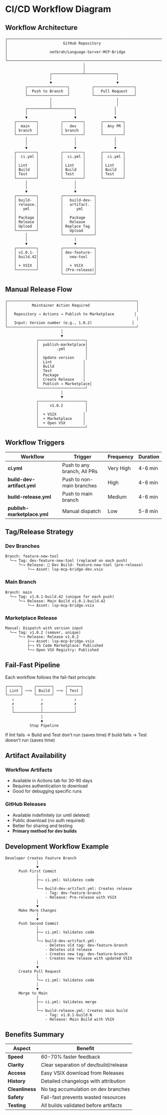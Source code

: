 # CI/CD Workflow Diagram

## Workflow Architecture

```
┌─────────────────────────────────────────────────────────────────────┐
│                         GitHub Repository                            │
│                   netbrah/Language-Server-MCP-Bridge                │
└─────────────────────────────────────────────────────────────────────┘
                                   │
                                   │
                    ┌──────────────┴──────────────┐
                    │                             │
                    ▼                             ▼
         ┌──────────────────┐          ┌──────────────────┐
         │  Push to Branch  │          │   Pull Request   │
         └──────────────────┘          └──────────────────┘
                    │                             │
                    │                             │
         ┌──────────┴──────────┐                 │
         │                     │                 │
         ▼                     ▼                 ▼
    ┌─────────┐          ┌─────────┐       ┌─────────┐
    │  main   │          │   dev   │       │  Any PR │
    │ branch  │          │ branch  │       │         │
    └─────────┘          └─────────┘       └─────────┘
         │                     │                 │
         │                     │                 │
         ▼                     ▼                 ▼
    ┌─────────┐          ┌─────────┐       ┌─────────┐
    │  ci.yml │          │  ci.yml │       │  ci.yml │
    │         │          │         │       │         │
    │ Lint    │          │ Lint    │       │ Lint    │
    │ Build   │          │ Build   │       │ Build   │
    │ Test    │          │ Test    │       │ Test    │
    └─────────┘          └─────────┘       └─────────┘
         │                     │
         │                     │
         ▼                     ▼
    ┌─────────┐          ┌──────────────┐
    │ build-  │          │   build-dev- │
    │ release.│          │   artifact.  │
    │   yml   │          │      yml     │
    │         │          │              │
    │ Package │          │   Package    │
    │ Release │          │   Release    │
    │ Upload  │          │ Replace Tag  │
    └─────────┘          │   Upload     │
         │               └──────────────┘
         │                     │
         ▼                     ▼
    ┌─────────┐          ┌──────────────┐
    │ v1.0.1- │          │ dev-feature- │
    │ build.42│          │   new-tool   │
    │         │          │              │
    │ + VSIX  │          │   + VSIX     │
    └─────────┘          │ (Pre-release)│
                         └──────────────┘
```

## Manual Release Flow

```
┌──────────────────────────────────────────────────────────┐
│           Maintainer Action Required                     │
│                                                          │
│   Repository → Actions → Publish to Marketplace         │
│                                                          │
│   Input: Version number (e.g., 1.0.2)                  │
└──────────────────────────────────────────────────────────┘
                         │
                         ▼
              ┌─────────────────────┐
              │  publish-marketplace│
              │        .yml         │
              │                     │
              │  Update version     │
              │  Lint              │
              │  Build             │
              │  Test              │
              │  Package           │
              │  Create Release    │
              │  Publish → Marketplace│
              └─────────────────────┘
                         │
                         ▼
              ┌─────────────────────┐
              │     v1.0.2          │
              │                     │
              │  + VSIX            │
              │  + Marketplace     │
              │  + Open VSX        │
              └─────────────────────┘
```

## Workflow Triggers

| Workflow | Trigger | Frequency | Duration |
|----------|---------|-----------|----------|
| **ci.yml** | Push to any branch, All PRs | Very High | 4-6 min |
| **build-dev-artifact.yml** | Push to non-main branches | High | 4-6 min |
| **build-release.yml** | Push to main branch | Medium | 4-6 min |
| **publish-marketplace.yml** | Manual dispatch | Low | 5-8 min |

## Tag/Release Strategy

### Dev Branches
```
Branch: feature-new-tool
  └─→ Tag: dev-feature-new-tool (replaced on each push)
      └─→ Release: 🚧 Dev Build: feature-new-tool (pre-release)
          └─→ Asset: lsp-mcp-bridge-dev.vsix
```

### Main Branch
```
Branch: main
  └─→ Tag: v1.0.1-build.42 (unique for each push)
      └─→ Release: Main Build v1.0.1-build.42
          └─→ Asset: lsp-mcp-bridge.vsix
```

### Marketplace Release
```
Manual: Dispatch with version input
  └─→ Tag: v1.0.2 (semver, unique)
      └─→ Release: Release v1.0.2
          ├─→ Asset: lsp-mcp-bridge.vsix
          ├─→ VS Code Marketplace: Published
          └─→ Open VSX Registry: Published
```

## Fail-Fast Pipeline

Each workflow follows the fail-fast principle:

```
┌──────┐     ┌───────┐     ┌──────┐
│ Lint │ ──> │ Build │ ──> │ Test │
└──────┘     └───────┘     └──────┘
   ↓            ↓              ↓
   ✗            ✗              ✗
   │            │              │
   └────────────┴──────────────┘
                │
                ▼
           Stop Pipeline
```

If lint fails → Build and Test don't run (saves time)
If build fails → Test doesn't run (saves time)

## Artifact Availability

### Workflow Artifacts
- Available in Actions tab for 30-90 days
- Requires authentication to download
- Good for debugging specific runs

### GitHub Releases
- Available indefinitely (or until deleted)
- Public download (no auth required)
- Better for sharing and testing
- **Primary method for dev builds**

## Development Workflow Example

```
Developer Creates Feature Branch
              │
              ▼
      Push First Commit
              │
              ├─→ ci.yml: Validates code
              │
              └─→ build-dev-artifact.yml: Creates release
                  - Tag: dev-feature-branch
                  - Release: Pre-release with VSIX
              │
              ▼
      Make More Changes
              │
              ▼
      Push Second Commit
              │
              ├─→ ci.yml: Validates code
              │
              └─→ build-dev-artifact.yml: 
                  - Deletes old tag: dev-feature-branch
                  - Deletes old release
                  - Creates new tag: dev-feature-branch
                  - Creates new release with updated VSIX
              │
              ▼
      Create Pull Request
              │
              └─→ ci.yml: Validates code
              │
              ▼
      Merge to Main
              │
              ├─→ ci.yml: Validates merge
              │
              └─→ build-release.yml: Creates main build
                  - Tag: v1.0.1-build.N
                  - Release: Main Build with VSIX
```

## Benefits Summary

| Aspect | Benefit |
|--------|---------|
| **Speed** | 60-70% faster feedback |
| **Clarity** | Clear separation of dev/build/release |
| **Access** | Easy VSIX download from Releases |
| **History** | Detailed changelogs with attribution |
| **Cleanliness** | No tag accumulation on dev branches |
| **Safety** | Fail-fast prevents wasted resources |
| **Testing** | All builds validated before artifacts |

